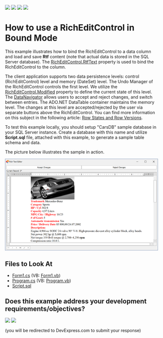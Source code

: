 <!-- default badges list -->
![](https://img.shields.io/endpoint?url=https://codecentral.devexpress.com/api/v1/VersionRange/128611304/22.2.3%2B)
[![](https://img.shields.io/badge/Open_in_DevExpress_Support_Center-FF7200?style=flat-square&logo=DevExpress&logoColor=white)](https://supportcenter.devexpress.com/ticket/details/E3480)
[![](https://img.shields.io/badge/📖_How_to_use_DevExpress_Examples-e9f6fc?style=flat-square)](https://docs.devexpress.com/GeneralInformation/403183)
[![](https://img.shields.io/badge/💬_Leave_Feedback-feecdd?style=flat-square)](#does-this-example-address-your-development-requirementsobjectives)
<!-- default badges end -->

# How to use a RichEditControl in Bound Mode

This example illustrates how to bind the RichEditControl to a data column and load and save **Rtf** content (note that actual data is stored in the SQL Server database). The [RichEditControl.RtfText](https://docs.devexpress.com/WindowsForms/DevExpress.XtraRichEdit.RichEditControl.RtfText) property
is used to bind the RichEditControl to the column.

The client application supports two data persistence levels: control (RichEditControl) level and memory (DateSet) level. The Undo Manager of the RichEditControl controls the first level. We utilize the [RichEditControl.Modified](https://docs.devexpress.com/WindowsForms/DevExpress.XtraRichEdit.RichEditControl.Modified) property to define the current state of this level. The [DataNavigator](https://docs.devexpress.com/WindowsForms/DevExpress.XtraEditors.DataNavigator) allows users to accept and reject changes, and switch between entries.
The ADO.NET DataTable container maintains the memory level. The changes at this level are accepted/rejected by the user via separate buttons above the RichEditControl. You can find more information on this subject in the following article: [Row States and Row Versions](https://learn.microsoft.com/en-us/dotnet/framework/data/adonet/dataset-datatable-dataview/row-states-and-row-versions).

To test this example locally, you should setup "CarsDB" sample database in your SQL Server instance. Create a database with this name and utilize **Script.sql** file, attached with this example, to generate a sample table schema and data.

The picture below illustrates the sample in action.

![application](./media/2f5e7b7c-fc11-4179-8b04-70209f8a4694.png)

## Files to Look At

* [Form1.cs](./CS/Form1.cs) (VB: [Form1.vb](./VB/Form1.vb))
* [Program.cs](./CS/Program.cs) (VB: [Program.vb](./VB/Program.vb))
* [Script.sql](./CS/Script.sql)
<!-- feedback -->
## Does this example address your development requirements/objectives?

[<img src="https://www.devexpress.com/support/examples/i/yes-button.svg"/>](https://www.devexpress.com/support/examples/survey.xml?utm_source=github&utm_campaign=how-to-use-richeditcontrol-in-bound-mode&~~~was_helpful=yes) [<img src="https://www.devexpress.com/support/examples/i/no-button.svg"/>](https://www.devexpress.com/support/examples/survey.xml?utm_source=github&utm_campaign=how-to-use-richeditcontrol-in-bound-mode&~~~was_helpful=no)

(you will be redirected to DevExpress.com to submit your response)
<!-- feedback end -->
